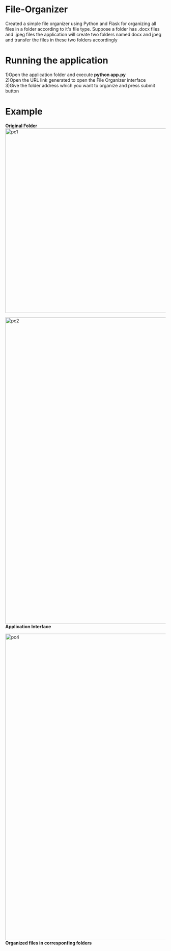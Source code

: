 # File-Organizer

Created a simple file organizer using Python and Flask for organizing all files in a folder according to it's file type. Suppose a folder has .docx files and .jpeg files the application will create two folders named docx and jpeg and transfer the files in these two folders accordingly

# Running the application
1)Open the application folder and execute **python app.py**<br>
2)Open the URL link generated to open the File Organizer interface<br>
3)Give the folder address which you want to organize and press submit button<br>

# Example<br>
**Original Folder**
<img width="578" alt="pc1" src="https://github.com/arka57/File-Organizer/assets/36561428/f16a2a8b-d5ba-442c-af3b-f8977352e0a9"><br>

<img width="960" alt="pc2" src="https://github.com/arka57/File-Organizer/assets/36561428/d2dbcd1c-4c8b-4073-9b30-41576caab074"><br>
**Application Interface**

<img width="960" alt="pc4" src="https://github.com/arka57/File-Organizer/assets/36561428/21ec4314-7e13-40cd-bad3-ae6f4486dc9a"><br>
**Organized files in corresponfing folders**
